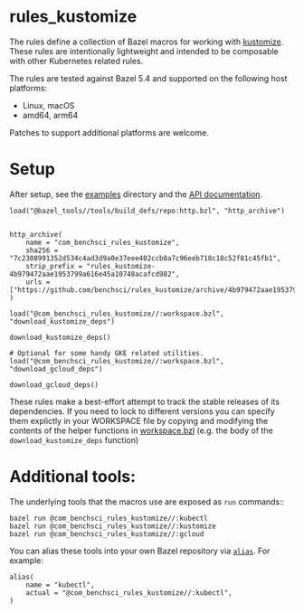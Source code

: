 # rules_kustomize

The rules define a collection of Bazel macros for working with
[kustomize](https://kustomize.io/).  These rules are intentionally lightweight
and intended to be composable with other Kubernetes related rules.

The rules are tested against Bazel 5.4 and supported on the following host
platforms:

* Linux, macOS
* amd64, arm64

Patches to support additional platforms are welcome.

# Setup

After setup, see the [examples](./examples/) directory and the [API documentation](./docs/defs.md).

```bzl
load("@bazel_tools//tools/build_defs/repo:http.bzl", "http_archive")


http_archive(
    name = "com_benchsci_rules_kustomize",
    sha256 = "7c2308991352d534c4ad3d9a0e37eee402ccb8a7c96eeb718c18c52f81c45fb1",
    strip_prefix = "rules_kustomize-4b979472aae1953799a616e45a10748acafcd982",
    urls = ["https://github.com/benchsci/rules_kustomize/archive/4b979472aae1953799a616e45a10748acafcd982.zip"],
)

load("@com_benchsci_rules_kustomize//:workspace.bzl", "download_kustomize_deps")

download_kustomize_deps()

# Optional for some handy GKE related utilities.
load("@com_benchsci_rules_kustomize//:workspace.bzl", "download_gcloud_deps")

download_gcloud_deps()
```

These rules make a best-effort attempt to track the stable releases of its
dependencies.  If you need to lock to different versions you can specify them
explictly in your WORKSPACE file by copying and modifying the contents of the
helper functions in [workspace.bzl](./workspace.bzl) (e.g. the body of the
`download_kustomize_deps` function)

# Additional tools:

The underlying tools that the macros use are exposed as `run` commands::

    bazel run @com_benchsci_rules_kustomize//:kubectl
    bazel run @com_benchsci_rules_kustomize//:kustomize
    bazel run @com_benchsci_rules_kustomize//:gcloud

You can alias these tools into your own Bazel repository via
[`alias`](https://docs.bazel.build/versions/master/be/general.html#alias).  For
example:

    alias(
        name = "kubectl",
        actual = "@com_benchsci_rules_kustomize//:kubectl",
    )
